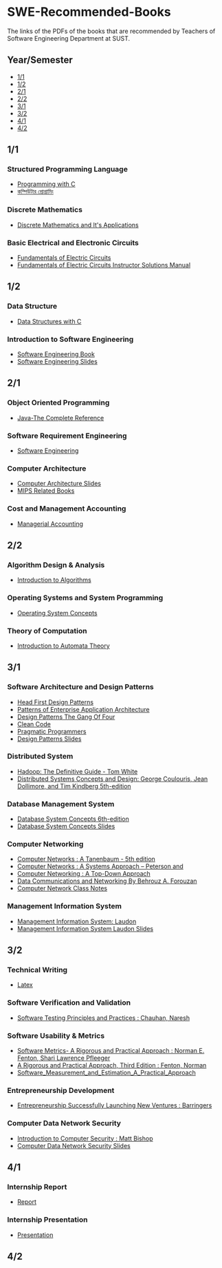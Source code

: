 # SWE-Recommended-Books
The links of the PDFs of the books that are recommended by Teachers of Software Engineering Department at SUST.

## Year/Semester
* [1/1](#11)
* [1/2](#12)
* [2/1](#21)
* [2/2](#22)
* [3/1](#31)
* [3/2](#32)
* [4/1](#41)
* [4/2](#42)

## 1/1
### Structured Programming Language
* [Programming with C](/Books/1-1/Programming-with-C-Byron-Gottfried.pdf)
* [কম্পিউটার প্রোগ্রামিং](http://cpbook.subeen.com/)

### Discrete Mathematics
* [Discrete Mathematics and It's Applications](/Books/1-1/Discrete-Mathematics-and-Its-Applications.pdf)

### Basic Electrical and Electronic Circuits
* [Fundamentals of Electric Circuits](/Books/1-1/Fundamentals-of-Electric-Circuits-(5th-Ed).pdf)
* [Fundamentals of Electric Circuits Instructor Solutions Manual](/Books/1-1/Fundamentals-of-Electric-Circuits-Instructor-Solutions-Manual(5th-Edition).pdf)

## 1/2
### Data Structure
* [Data Structures with C](/Books/1-2/Data-Structures-with-C.pdf)

### Introduction to Software Engineering
* [Software Engineering Book](/Books/1-2/Software-Engineering.pdf)
* [Software Engineering Slides](Books/1-2/Introduction-to-Software-Engineering-slides)

## 2/1
### Object Oriented Programming
* [Java-The Complete Reference](/Books/2-1/Java-The-Complete-Reference.pdf)

### Software Requirement Engineering
* [Software Engineering](/Books/1-2/Software-Engineering.pdf)

### Computer Architecture
* [Computer Architecture Slides](/Books/2-1/Computer-Architecture-Slides)
* [MIPS Related Books](/Books/2-1/MIPS-Related-Books)

### Cost and Management Accounting
* [Managerial Accounting](/Books/2-1/managerial-accounting-15th-edition.pdf)

## 2/2
### Algorithm Design & Analysis
* [Introduction to Algorithms](/Books/2-2/Introduction_to_algorithms.pdf)

### Operating Systems and System Programming
* [Operating System Concepts](/Books/2-2/Operating-System-Concept.pdf)

### Theory of Computation
* [Introduction to Automata Theory](/Books/2-2/introduction-to-automata-theory.pdf)

## 3/1
### Software Architecture and Design Patterns
* [Head First Design Patterns](/Books/3-1/Head-First-Design-Patterns.pdf)
* [Patterns of Enterprise Application Architecture](/Books/3-1/Patterns-of-Enterprise-Application-Architecture-Martin-Fowler.pdf)
* [Design Patterns The Gang Of Four](/Books/3-1/Design-Patterns-The-Gang-Of-Four.pdf)
* [Clean Code](/Books/3-1/Clean_Code.pdf)
* [Pragmatic Programmers](/Books/3-1/Pragmatic_Programmers.mobi)
* [Design Patterns Slides](/Books/3-1/Design-Patterns-Slides)

### Distributed System
* [Hadoop: The Definitive Guide - Tom White](/Books/3-1/Distributed_System/HadoopTheDefinitiveGuide.pdf)
* [Distributed Systems Concepts and Design: George Coulouris, Jean Dollimore, and Tim Kindberg 5th-edition](/Books/3-1/Distributed_System/george-coulouris-distributed-systems-concepts-and-design-5th-edition.pdf)

### Database Management System
* [Database System Concepts 6th-edition](/Books/3-1/Database-System-Concepts-6th-edition.pdf)
* [Database System Concepts Slides](/Books/3-1/Database-System-Concepts-Slides)

### Computer Networking
* [Computer Networks : A Tanenbaum - 5th edition](Books/3-1/Computer%20Networks%20-%20A%20Tanenbaum%20-%205th%20edition.pdf)
* [Computer Networks : A Systems Approach – Peterson and](Books/3-1/Computer%20Networks%20A%20Systems%20Approach%20–%20Peterson%20and.pdf)
* [Computer Networking : A Top-Down Approach](Books/3-1/Computer_Networking_A_Top-Down_Approach.pdf)
* [Data Communications and Networking By Behrouz A. Forouzan](Books/3-1/Data%20Communications%20and%20Networking%20By%20Behrouz%20A.Forouzan.pdf)
* [Computer Network Class Notes](Books/3-1/Computer_Network_Class_Notes/)

### Management Information System
* [Management Information System: Laudon](/Books/3-1/Management-Information-System-Laudon.pdf)
* [Management Information System Laudon Slides](/Books/3-1/Management-Information-System-Slides)

## 3/2

### Technical Writing
* [Latex](/Books/3-2/Latex.pdf)

### Software Verification and Validation
* [Software Testing Principles and Practices : Chauhan, Naresh](/Books/3-2/Chauhan,Naresh-Software-testing-principles-and-practices-OxfordUniversity.pdf)

### Software Usability & Metrics
* [Software Metrics- A Rigorous and Practical Approach : Norman E. Fenton, Shari Lawrence Pfleeger](/Books/3-2/Norman-E.-Fenton,Shari-Lawrence-Pfleeger-Software-Metrics_A-Rigorous-and-Practical-Approach,Revised-Course-Technology.pdf)
* [A Rigorous and Practical Approach, Third Edition : Fenton, Norman](/Books/3-2/Fenton,Norman-SoftwareMetrics_A-Rigorous-and-Practical-Approach,ThirdEdition-CRC-Press.pdf)
* [Software_Measurement_and_Estimation_A_Practical_Approach](/Books/3-2/(Quantitative_Software_Engineering_Series)_Linda_M._Laird,_M._Carol_Brennan-Software_Measurement_and_Estimation_A_Practical_Approach-Wiley-IEEE_Computer_Society_Pr_(2006).pdf)

### Entrepreneurship Development
* [Entrepreneurship Successfully Launching New Ventures : Barringers](/Books/3-2/Barringers_s_Entrepreneurship_Successfully_Launching_New_Ventures.pdf)

### Computer Data Network Security
* [Introduction to Computer Security : Matt Bishop](/Books/3-2/Introduction-to-Computer-Security-pdf-Matt_Bishop.pdf)
* [Computer Data Network Security Slides](/Books/3-2/Computer-Data-Network-Security-Slides)


## 4/1

### Internship Report
* [Report](/Books/4-1/2017831004_Internship_Report.pdf)

### Internship Presentation
* [Presentation](/Books/4-1/Internship_Presenation(DreamAspect)-_Gourab_Saha_-_2017831004.pptx)

## 4/2

